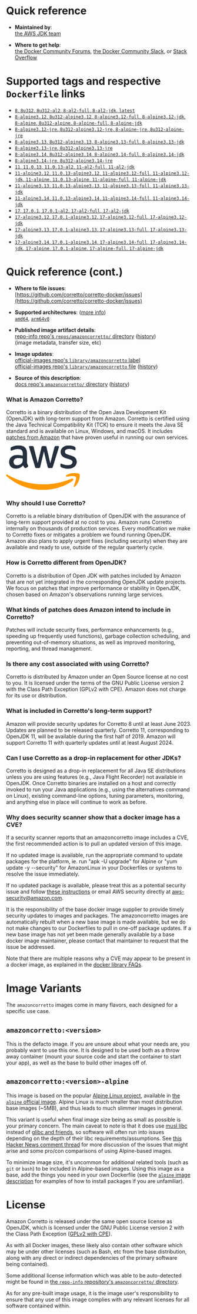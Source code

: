 <!--

********************************************************************************

WARNING:

    DO NOT EDIT "amazoncorretto/README.md"

    IT IS AUTO-GENERATED

    (from the other files in "amazoncorretto/" combined with a set of templates)

********************************************************************************

-->

# Quick reference

-	**Maintained by**:  
	[the AWS JDK team](https://github.com/corretto/corretto-docker)

-	**Where to get help**:  
	[the Docker Community Forums](https://forums.docker.com/), [the Docker Community Slack](https://dockr.ly/slack), or [Stack Overflow](https://stackoverflow.com/search?tab=newest&q=docker)

# Supported tags and respective `Dockerfile` links

-	[`8`, `8u312`, `8u312-al2`, `8-al2-full`, `8-al2-jdk`, `latest`](https://github.com/corretto/corretto-docker/blob/1fac3321cf441db393d5261d9e50ce113557ae70/8/jdk/al2/Dockerfile)
-	[`8-alpine3.12`, `8u312-alpine3.12`, `8-alpine3.12-full`, `8-alpine3.12-jdk`, `8-alpine`, `8u312-alpine`, `8-alpine-full`, `8-alpine-jdk`](https://github.com/corretto/corretto-docker/blob/1fac3321cf441db393d5261d9e50ce113557ae70/8/jdk/alpine/3.12/Dockerfile)
-	[`8-alpine3.12-jre`, `8u312-alpine3.12-jre`, `8-alpine-jre`, `8u312-alpine-jre`](https://github.com/corretto/corretto-docker/blob/1fac3321cf441db393d5261d9e50ce113557ae70/8/jre/alpine/3.12/Dockerfile)
-	[`8-alpine3.13`, `8u312-alpine3.13`, `8-alpine3.13-full`, `8-alpine3.13-jdk`](https://github.com/corretto/corretto-docker/blob/1fac3321cf441db393d5261d9e50ce113557ae70/8/jdk/alpine/3.13/Dockerfile)
-	[`8-alpine3.13-jre`, `8u312-alpine3.13-jre`](https://github.com/corretto/corretto-docker/blob/1fac3321cf441db393d5261d9e50ce113557ae70/8/jre/alpine/3.13/Dockerfile)
-	[`8-alpine3.14`, `8u312-alpine3.14`, `8-alpine3.14-full`, `8-alpine3.14-jdk`](https://github.com/corretto/corretto-docker/blob/1fac3321cf441db393d5261d9e50ce113557ae70/8/jdk/alpine/3.14/Dockerfile)
-	[`8-alpine3.14-jre`, `8u312-alpine3.14-jre`](https://github.com/corretto/corretto-docker/blob/1fac3321cf441db393d5261d9e50ce113557ae70/8/jre/alpine/3.14/Dockerfile)
-	[`11`, `11.0.13`, `11.0.13-al2`, `11-al2-full`, `11-al2-jdk`](https://github.com/corretto/corretto-docker/blob/1fac3321cf441db393d5261d9e50ce113557ae70/11/jdk/al2/Dockerfile)
-	[`11-alpine3.12`, `11.0.13-alpine3.12`, `11-alpine3.12-full`, `11-alpine3.12-jdk`, `11-alpine`, `11.0.13-alpine`, `11-alpine-full`, `11-alpine-jdk`](https://github.com/corretto/corretto-docker/blob/1fac3321cf441db393d5261d9e50ce113557ae70/11/jdk/alpine/3.12/Dockerfile)
-	[`11-alpine3.13`, `11.0.13-alpine3.13`, `11-alpine3.13-full`, `11-alpine3.13-jdk`](https://github.com/corretto/corretto-docker/blob/1fac3321cf441db393d5261d9e50ce113557ae70/11/jdk/alpine/3.13/Dockerfile)
-	[`11-alpine3.14`, `11.0.13-alpine3.14`, `11-alpine3.14-full`, `11-alpine3.14-jdk`](https://github.com/corretto/corretto-docker/blob/1fac3321cf441db393d5261d9e50ce113557ae70/11/jdk/alpine/3.14/Dockerfile)
-	[`17`, `17.0.1`, `17.0.1-al2`, `17-al2-full`, `17-al2-jdk`](https://github.com/corretto/corretto-docker/blob/1fac3321cf441db393d5261d9e50ce113557ae70/17/jdk/al2/Dockerfile)
-	[`17-alpine3.12`, `17.0.1-alpine3.12`, `17-alpine3.12-full`, `17-alpine3.12-jdk`](https://github.com/corretto/corretto-docker/blob/1fac3321cf441db393d5261d9e50ce113557ae70/17/jdk/alpine/3.12/Dockerfile)
-	[`17-alpine3.13`, `17.0.1-alpine3.13`, `17-alpine3.13-full`, `17-alpine3.13-jdk`](https://github.com/corretto/corretto-docker/blob/1fac3321cf441db393d5261d9e50ce113557ae70/17/jdk/alpine/3.13/Dockerfile)
-	[`17-alpine3.14`, `17.0.1-alpine3.14`, `17-alpine3.14-full`, `17-alpine3.14-jdk`, `17-alpine`, `17.0.1-alpine`, `17-alpine-full`, `17-alpine-jdk`](https://github.com/corretto/corretto-docker/blob/1fac3321cf441db393d5261d9e50ce113557ae70/17/jdk/alpine/3.14/Dockerfile)

# Quick reference (cont.)

-	**Where to file issues**:  
	[https://github.com/corretto/corretto-docker/issues](https://github.com/corretto/corretto-docker/issues)

-	**Supported architectures**: ([more info](https://github.com/docker-library/official-images#architectures-other-than-amd64))  
	[`amd64`](https://hub.docker.com/r/amd64/amazoncorretto/), [`arm64v8`](https://hub.docker.com/r/arm64v8/amazoncorretto/)

-	**Published image artifact details**:  
	[repo-info repo's `repos/amazoncorretto/` directory](https://github.com/docker-library/repo-info/blob/master/repos/amazoncorretto) ([history](https://github.com/docker-library/repo-info/commits/master/repos/amazoncorretto))  
	(image metadata, transfer size, etc)

-	**Image updates**:  
	[official-images repo's `library/amazoncorretto` label](https://github.com/docker-library/official-images/issues?q=label%3Alibrary%2Famazoncorretto)  
	[official-images repo's `library/amazoncorretto` file](https://github.com/docker-library/official-images/blob/master/library/amazoncorretto) ([history](https://github.com/docker-library/official-images/commits/master/library/amazoncorretto))

-	**Source of this description**:  
	[docs repo's `amazoncorretto/` directory](https://github.com/docker-library/docs/tree/master/amazoncorretto) ([history](https://github.com/docker-library/docs/commits/master/amazoncorretto))

### What is Amazon Corretto?

Corretto is a binary distribution of the Open Java Development Kit (OpenJDK) with long-term support from Amazon. Corretto is certified using the Java Technical Compatibility Kit (TCK) to ensure it meets the Java SE standard and is available on Linux, Windows, and macOS. It includes [patches from Amazon](https://docs.aws.amazon.com/corretto/latest/corretto-8-ug/patches.html) that have proven useful in running our own services.

![logo](https://raw.githubusercontent.com/docker-library/docs/e7106eecc0140176d9c3dec8986f2e61b443e0fb/amazoncorretto/logo.png)

### Why should I use Corretto?

Corretto is a reliable binary distribution of OpenJDK with the assurance of long-term support provided at no cost to you. Amazon runs Corretto internally on thousands of production services. Every modification we make to Corretto fixes or mitigates a problem we found running OpenJDK. Amazon also plans to apply urgent fixes (including security) when they are available and ready to use, outside of the regular quarterly cycle.

### How is Corretto different from OpenJDK?

Corretto is a distribution of Open JDK with patches included by Amazon that are not yet integrated in the corresponding OpenJDK update projects. We focus on patches that improve performance or stability in OpenJDK, chosen based on Amazon's observations running large services.

### What kinds of patches does Amazon intend to include in Corretto?

Patches will include security fixes, performance enhancements (e.g., speeding up frequently used functions), garbage collection scheduling, and preventing out-of-memory situations, as well as improved monitoring, reporting, and thread management.

### Is there any cost associated with using Corretto?

Corretto is distributed by Amazon under an Open Source license at no cost to you. It is licensed under the terms of the GNU Public License version 2 with the Class Path Exception (GPLv2 with CPE). Amazon does not charge for its use or distribution.

### What is included in Corretto's long-term support?

Amazon will provide security updates for Corretto 8 until at least June 2023. Updates are planned to be released quarterly. Corretto 11, corresponding to OpenJDK 11, will be available during the first half of 2019. Amazon will support Corretto 11 with quarterly updates until at least August 2024.

### Can I use Corretto as a drop-in replacement for other JDKs?

Corretto is designed as a drop-in replacement for all Java SE distributions unless you are using features (e.g., Java Flight Recorder) not available in OpenJDK. Once Corretto binaries are installed on a host and correctly invoked to run your Java applications (e.g., using the alternatives command on Linux), existing command-line options, tuning parameters, monitoring, and anything else in place will continue to work as before.

### Why does security scanner show that a docker image has a CVE?

If a security scanner reports that an amazoncorretto image includes a CVE, the first recommended action is to pull an updated version of this image.

If no updated image is available, run the appropriate command to update packages for the platform, ie. run "apk -U upgrade" for Alpine or "yum update -y --security" for AmazonLinux in your Dockerfiles or systems to resolve the issue immediately.

If no updated package is available, please treat this as a potential security issue and follow [these instructions](https://aws.amazon.com/security/vulnerability-reporting/) or email AWS security directly at [aws-security@amazon.com](mailto:aws-security@amazon.com).

It is the responsibility of the base docker image supplier to provide timely security updates to images and packages. The amazoncorretto images are automatically rebuilt when a new base image is made available, but we do not make changes to our Dockerfiles to pull in one-off package updates. If a new base image has not yet been made generally available by a base docker image maintainer, please contact that maintainer to request that the issue be addressed.

Note that there are multiple reasons why a CVE may appear to be present in a docker image, as explained in the [docker library FAQs](https://github.com/docker-library/faq/tree/73f10b0daf2fb8e7b38efaccc0e90b3510919d51#why-does-my-security-scanner-show-that-an-image-has-cves).

# Image Variants

The `amazoncorretto` images come in many flavors, each designed for a specific use case.

## `amazoncorretto:<version>`

This is the defacto image. If you are unsure about what your needs are, you probably want to use this one. It is designed to be used both as a throw away container (mount your source code and start the container to start your app), as well as the base to build other images off of.

## `amazoncorretto:<version>-alpine`

This image is based on the popular [Alpine Linux project](https://alpinelinux.org), available in [the `alpine` official image](https://hub.docker.com/_/alpine). Alpine Linux is much smaller than most distribution base images (~5MB), and thus leads to much slimmer images in general.

This variant is useful when final image size being as small as possible is your primary concern. The main caveat to note is that it does use [musl libc](https://musl.libc.org) instead of [glibc and friends](https://www.etalabs.net/compare_libcs.html), so software will often run into issues depending on the depth of their libc requirements/assumptions. See [this Hacker News comment thread](https://news.ycombinator.com/item?id=10782897) for more discussion of the issues that might arise and some pro/con comparisons of using Alpine-based images.

To minimize image size, it's uncommon for additional related tools (such as `git` or `bash`) to be included in Alpine-based images. Using this image as a base, add the things you need in your own Dockerfile (see the [`alpine` image description](https://hub.docker.com/_/alpine/) for examples of how to install packages if you are unfamiliar).

# License

Amazon Corretto is released under the same open source license as OpenJDK, which is licensed under the GNU Public License version 2 with the Class Path Exception ([GPLv2 with CPE](https://openjdk.java.net/legal/gplv2+ce.html)).

As with all Docker images, these likely also contain other software which may be under other licenses (such as Bash, etc from the base distribution, along with any direct or indirect dependencies of the primary software being contained).

Some additional license information which was able to be auto-detected might be found in [the `repo-info` repository's `amazoncorretto/` directory](https://github.com/docker-library/repo-info/tree/master/repos/amazoncorretto).

As for any pre-built image usage, it is the image user's responsibility to ensure that any use of this image complies with any relevant licenses for all software contained within.
